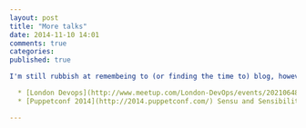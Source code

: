```yaml
---
layout: post
title: "More talks"
date: 2014-11-10 14:01
comments: true
categories: 
published: true

I'm still rubbish at remembeing to (or finding the time to) blog, however here's some more video links:

  * [London Devops](http://www.meetup.com/London-DevOps/events/202106482/) Streamlining your puppet development workflow. [Video](http://www.youtube.com/watch?v=hwWvfAGkcmg) [Slides](http://www.slideshare.net/bobtfish/dockersh-and-a-brief-intro-to-the-docker-internals)
  * [Puppetconf 2014](http://2014.puppetconf.com/) Sensu and Sensibility - The Story of a Journey From #monitoringsucks to #monitoringlove. [Video](http://www.youtube.com/watch?v=0VfSmITEOHM) [Slides](http://www.slideshare.net/bobtfish/sensu-and-sensibility-puppetconf-2014)

---
```

